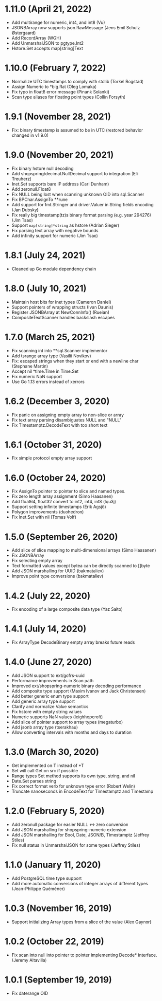 # 1.11.0 (April 21, 2022)

- Add multirange for numeric, int4, and int8 (Vu)
- JSONBArray now supports json.RawMessage (Jens Emil Schulz Østergaard)
- Add RecordArray (WGH)
- Add UnmarshalJSON to pgtype.Int2
- Hstore.Set accepts map[string]Text

# 1.10.0 (February 7, 2022)

- Normalize UTC timestamps to comply with stdlib (Torkel Rogstad)
- Assign Numeric to \*big.Rat (Oleg Lomaka)
- Fix typo in float8 error message (Pinank Solanki)
- Scan type aliases for floating point types (Collin Forsyth)

# 1.9.1 (November 28, 2021)

- Fix: binary timestamp is assumed to be in UTC (restored behavior changed in v1.9.0)

# 1.9.0 (November 20, 2021)

- Fix binary hstore null decoding
- Add shopspring/decimal.NullDecimal support to integration (Eli Treuherz)
- Inet.Set supports bare IP address (Carl Dunham)
- Add zeronull.Float8
- Fix NULL being lost when scanning unknown OID into sql.Scanner
- Fix BPChar.AssignTo \*\*rune
- Add support for fmt.Stringer and driver.Valuer in String fields encoding (Jan Dubsky)
- Fix really big timestamp(tz)s binary format parsing (e.g. year 294276) (Jim Tsao)
- Support `map[string]*string` as hstore (Adrian Sieger)
- Fix parsing text array with negative bounds
- Add infinity support for numeric (Jim Tsao)

# 1.8.1 (July 24, 2021)

- Cleaned up Go module dependency chain

# 1.8.0 (July 10, 2021)

- Maintain host bits for inet types (Cameron Daniel)
- Support pointers of wrapping structs (Ivan Daunis)
- Register JSONBArray at NewConnInfo() (Rueian)
- CompositeTextScanner handles backslash escapes

# 1.7.0 (March 25, 2021)

- Fix scanning int into \*\*sql.Scanner implementor
- Add tsrange array type (Vasilii Novikov)
- Fix: escaped strings when they start or end with a newline char (Stephane Martin)
- Accept nil \*time.Time in Time.Set
- Fix numeric NaN support
- Use Go 1.13 errors instead of xerrors

# 1.6.2 (December 3, 2020)

- Fix panic on assigning empty array to non-slice or array
- Fix text array parsing disambiguates NULL and "NULL"
- Fix Timestamptz.DecodeText with too short text

# 1.6.1 (October 31, 2020)

- Fix simple protocol empty array support

# 1.6.0 (October 24, 2020)

- Fix AssignTo pointer to pointer to slice and named types.
- Fix zero length array assignment (Simo Haasanen)
- Add float64, float32 convert to int2, int4, int8 (lqu3j)
- Support setting infinite timestamps (Erik Agsjö)
- Polygon improvements (duohedron)
- Fix Inet.Set with nil (Tomas Volf)

# 1.5.0 (September 26, 2020)

- Add slice of slice mapping to multi-dimensional arrays (Simo Haasanen)
- Fix JSONBArray
- Fix selecting empty array
- Text formatted values except bytea can be directly scanned to []byte
- Add JSON marshalling for UUID (bakmataliev)
- Improve point type conversions (bakmataliev)

# 1.4.2 (July 22, 2020)

- Fix encoding of a large composite data type (Yaz Saito)

# 1.4.1 (July 14, 2020)

- Fix ArrayType DecodeBinary empty array breaks future reads

# 1.4.0 (June 27, 2020)

- Add JSON support to ext/gofrs-uuid
- Performance improvements in Scan path
- Improved ext/shopspring-numeric binary decoding performance
- Add composite type support (Maxim Ivanov and Jack Christensen)
- Add better generic enum type support
- Add generic array type support
- Clarify and normalize Value semantics
- Fix hstore with empty string values
- Numeric supports NaN values (leighhopcroft)
- Add slice of pointer support to array types (megaturbo)
- Add jsonb array type (tserakhau)
- Allow converting intervals with months and days to duration

# 1.3.0 (March 30, 2020)

- Get implemented on T instead of \*T
- Set will call Get on src if possible
- Range types Set method supports its own type, string, and nil
- Date.Set parses string
- Fix correct format verb for unknown type error (Robert Welin)
- Truncate nanoseconds in EncodeText for Timestamptz and Timestamp

# 1.2.0 (February 5, 2020)

- Add zeronull package for easier NULL <-> zero conversion
- Add JSON marshalling for shopspring-numeric extension
- Add JSON marshalling for Bool, Date, JSON/B, Timestamptz (Jeffrey Stiles)
- Fix null status in UnmarshalJSON for some types (Jeffrey Stiles)

# 1.1.0 (January 11, 2020)

- Add PostgreSQL time type support
- Add more automatic conversions of integer arrays of different types (Jean-Philippe Quéméner)

# 1.0.3 (November 16, 2019)

- Support initializing Array types from a slice of the value (Alex Gaynor)

# 1.0.2 (October 22, 2019)

- Fix scan into null into pointer to pointer implementing Decode\* interface. (Jeremy Altavilla)

# 1.0.1 (September 19, 2019)

- Fix daterange OID
